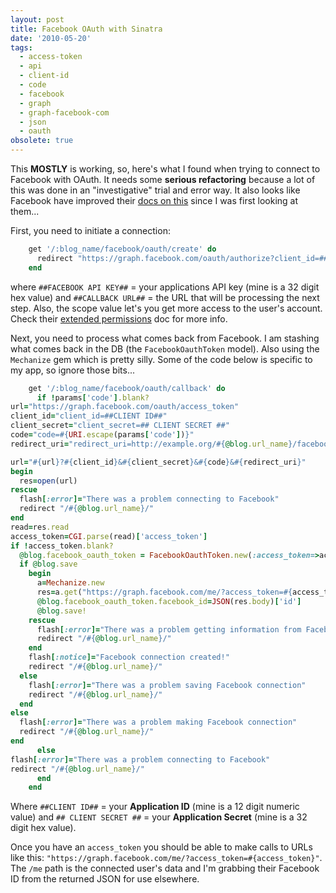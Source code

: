 ```yaml
---
layout: post
title: Facebook OAuth with Sinatra
date: '2010-05-20'
tags:
  - access-token
  - api
  - client-id
  - code
  - facebook
  - graph
  - graph-facebook-com
  - json
  - oauth
obsolete: true
---
```


This <strong>MOSTLY</strong> is working, so, here's what I found when trying to connect to Facebook with OAuth. It needs some <strong>serious refactoring</strong> because a lot of this was done in an "investigative" trial and error way. It also looks like Facebook have improved their <a href='http://developers.facebook.com/docs/api'>docs on this</a> since I was first looking at them...

First, you need to initiate a connection:

```ruby
    get '/:blog_name/facebook/oauth/create' do
      redirect "https://graph.facebook.com/oauth/authorize?client_id=##FACEBOOK API KEY##&redirect_uri=##CALLBACK URL##&scope=publish_stream,user_status,user_photos,user_about_me"
    end
```

where `##FACEBOOK API KEY##` = your applications API key (mine is a 32 digit hex value) and `##CALLBACK URL##` = the URL that will be processing the next step. Also, the scope value let's you get more access to the user's account. Check their <a href='http://developers.facebook.com/docs/authentication/permissions'>extended permissions</a> doc for more info.

Next, you need to process what comes back from Facebook. I am stashing what comes back in the DB (the `FacebookOauthToken` model). Also using the `Mechanize` gem which is pretty silly. Some of the code below is specific to my app, so ignore those bits...

```ruby
    get '/:blog_name/facebook/oauth/callback' do
      if !params['code'].blank?
url="https://graph.facebook.com/oauth/access_token"
client_id="client_id=##CLIENT ID##"
client_secret="client_secret=## CLIENT SECRET ##"
code="code=#{URI.escape(params['code'])}"
redirect_uri="redirect_uri=http://example.org/#{@blog.url_name}/facebook/oauth/callback"

url="#{url}?#{client_id}&#{client_secret}&#{code}&#{redirect_uri}"
begin
  res=open(url)
rescue
  flash[:error]="There was a problem connecting to Facebook"
  redirect "/#{@blog.url_name}/"
end
read=res.read
access_token=CGI.parse(read)['access_token']
if !access_token.blank?
  @blog.facebook_oauth_token = FacebookOauthToken.new(:access_token=>access_token,:blog_name=>params[:blog_name])
  if @blog.save
    begin
      a=Mechanize.new
      res=a.get("https://graph.facebook.com/me/?access_token=#{access_token}")
      @blog.facebook_oauth_token.facebook_id=JSON(res.body)['id']
      @blog.save!
    rescue
      flash[:error]="There was a problem getting information from Facebook"
      redirect "/#{@blog.url_name}/"
    end
    flash[:notice]="Facebook connection created!"
    redirect "/#{@blog.url_name}/"
  else
    flash[:error]="There was a problem saving Facebook connection"
    redirect "/#{@blog.url_name}/"
  end
else
  flash[:error]="There was a problem making Facebook connection"
  redirect "/#{@blog.url_name}/"
end
      else
flash[:error]="There was a problem connecting to Facebook"
redirect "/#{@blog.url_name}/"
      end
    end
```

Where `##CLIENT ID##` = your <strong>Application ID</strong> (mine is a 12 digit numeric value) and `## CLIENT SECRET ##` = your <strong>Application Secret</strong> (mine is a 32 digit hex value).

Once you have an `access_token` you should be able to make calls to URLs like this: `"https://graph.facebook.com/me/?access_token=#{access_token}"`. The `/me` path is the connected user's data and I'm grabbing their Facebook ID from the returned JSON for use elsewhere.

